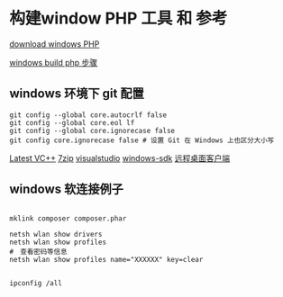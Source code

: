 # 构建window  PHP 工具 和 参考

[download windows PHP ](https://windows.php.net/download#php-8.2)

[windows build php 步骤](https://wiki.php.net/internals/windows/stepbystepbuild)

## windows 环境下 git 配置

```shell
git config --global core.autocrlf false
git config --global core.eol lf
git config --global core.ignorecase false
git config core.ignorecase false # 设置 Git 在 Windows 上也区分大小写
```

[Latest VC++](https://learn.microsoft.com/en-AU/cpp/windows/latest-supported-vc-redist)
[7zip](https://7-zip.org/)
[visualstudio](https://visualstudio.microsoft.com/zh-hans/downloads/)
[windows-sdk](https://developer.microsoft.com/en-us/windows/downloads/windows-sdk/)
[远程桌面客户端](https://learn.microsoft.com/zh-cn/windows-server/remote/remote-desktop-services/clients/remote-desktop-clients)

## windows 软连接例子

```bash

mklink composer composer.phar

```

```shell
netsh wlan show drivers
netsh wlan show profiles
#　查看密码等信息
netsh wlan show profiles name="XXXXXX" key=clear


ipconfig /all

```
